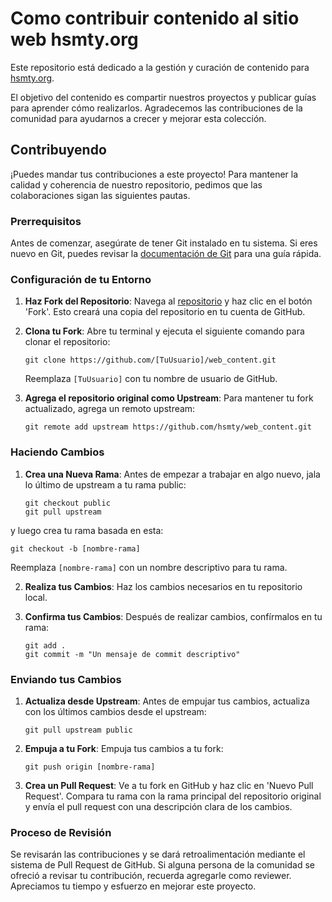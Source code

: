 # Como contribuir contenido al sitio web hsmty.org

Este repositorio está dedicado a la gestión y curación de contenido para [hsmty.org](https://hsmty.org).

El objetivo del contenido es compartir nuestros proyectos y publicar guías para aprender cómo 
realizarlos. 
Agradecemos las contribuciones de la comunidad para ayudarnos a crecer y mejorar esta colección.

## Contribuyendo

¡Puedes mandar tus contribuciones a este proyecto! 
Para mantener la calidad y coherencia de nuestro repositorio, pedimos que las colaboraciones sigan las siguientes pautas.

### Prerrequisitos

Antes de comenzar, asegúrate de tener Git instalado en tu sistema. 
Si eres nuevo en Git, puedes revisar la [documentación de Git](https://git-scm.com/doc) para una guía rápida.

### Configuración de tu Entorno

1. **Haz Fork del Repositorio**: Navega al [repositorio](https://github.com/hsmty/web_content) y haz clic en el botón 'Fork'. 
Esto creará una copia del repositorio en tu cuenta de GitHub.


2. **Clona tu Fork**: Abre tu terminal y ejecuta el siguiente comando para clonar el repositorio:
   ```
   git clone https://github.com/[TuUsuario]/web_content.git
   ```
   Reemplaza `[TuUsuario]` con tu nombre de usuario de GitHub.


3. **Agrega el repositorio original como Upstream**: Para mantener tu fork actualizado, agrega un remoto upstream:
   ```
   git remote add upstream https://github.com/hsmty/web_content.git
   ```

### Haciendo Cambios

1. **Crea una Nueva Rama**: Antes de empezar a trabajar en algo nuevo, jala lo último de upstream a tu rama public:
   ```commandline
   git checkout public
   git pull upstream
   ```
y luego crea tu rama basada en esta:

   ```commandline
   git checkout -b [nombre-rama]
   ```

   Reemplaza `[nombre-rama]` con un nombre descriptivo para tu rama.

2. **Realiza tus Cambios**: Haz los cambios necesarios en tu repositorio local.


3. **Confirma tus Cambios**: Después de realizar cambios, confírmalos en tu rama:
   ```
   git add .
   git commit -m "Un mensaje de commit descriptivo"
   ```

### Enviando tus Cambios

1. **Actualiza desde Upstream**: Antes de empujar tus cambios, actualiza con los últimos cambios desde el upstream:
   ```
   git pull upstream public
   ```

2. **Empuja a tu Fork**: Empuja tus cambios a tu fork:
   ```
   git push origin [nombre-rama]
   ```

3. **Crea un Pull Request**: Ve a tu fork en GitHub y haz clic en 'Nuevo Pull Request'. 
Compara tu rama con la rama principal del repositorio original y envía el pull request con una descripción clara de los cambios.

### Proceso de Revisión

Se revisarán las contribuciones y se dará retroalimentación mediante el sistema de Pull Request de GitHub. 
Si alguna persona de la comunidad se ofreció a revisar tu contribución, recuerda agregarle como reviewer. 
Apreciamos tu tiempo y esfuerzo en mejorar este proyecto.
